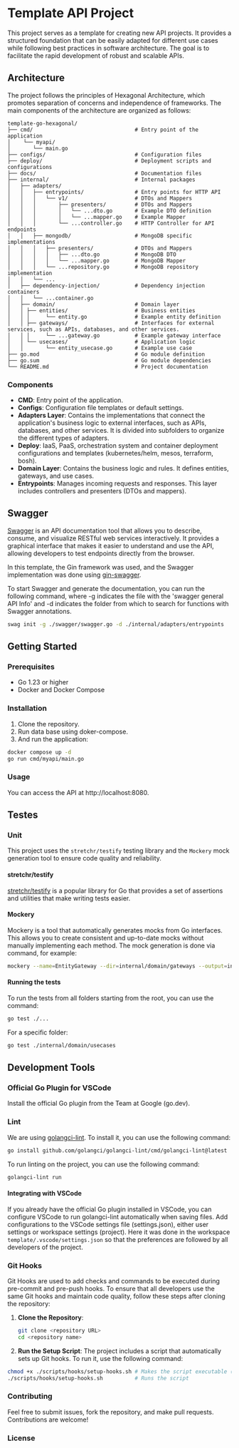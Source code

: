 # Template API Project

This project serves as a template for creating new API projects. It provides a structured foundation that can be easily adapted for different use cases while following best practices in software architecture. The goal is to facilitate the rapid development of robust and scalable APIs.

## Architecture

The project follows the principles of Hexagonal Architecture, which promotes separation of concerns and independence of frameworks. The main components of the architecture are organized as follows:
```
template-go-hexagonal/
├── cmd/                                # Entry point of the application
│    └── myapi/
│       └── main.go                 
├── configs/                            # Configuration files
├── deploy/                             # Deployment scripts and configurations
├── docs/                               # Documentation files 
├── internal/                           # Internal packages
│   ├── adapters/
│   │   ├── entrypoints/                # Entry points for HTTP API
│   │   │   └── v1/                     # DTOs and Mappers
│   │   │       ├── presenters/         # DTOs and Mappers
│   │   │       │   └── ...dto.go       # Example DTO definition
│   │   │       │   └── ...mapper.go    # Example Mapper
│   │   │       └── ...controller.go    # HTTP Controller for API endpoints
│   │   ├── mongodb/                    # MongoDB specific implementations
│   │   │   ├── presenters/             # DTOs and Mappers
│   │   │   │   ├── ...dto.go           # MongoDB DTO
│   │   │   │   └── ...mapper.go        # MongoDB Mapper
│   │   │   └── ...repository.go        # MongoDB repository implementation
│   │   └── ... 
│   ├── dependency-injection/           # Dependency injection containers
│   │   └── ...container.go
│   ├── domain/                         # Domain layer
│   │ ├── entities/                     # Business entities
│   │ │     └── entity.go               # Example entity definition
│   │ ├── gateways/                     # Interfaces for external services, such as APIs, databases, and other services.
│   │ │     └── ...gateway.go           # Example gateway interface
│   │ └── usecases/                     # Application logic
│   │       └── entity_usecase.go       # Example use case
├── go.mod                              # Go module definition 
├── go.sum                              # Go module dependencies 
└── README.md                           # Project documentation
```

### Components

- **CMD**: Entry point of the application.
- **Configs**: Configuration file templates or default settings.
- **Adapters Layer**: Contains the implementations that connect the application's business logic to external interfaces, such as APIs, databases, and other services. It is divided into subfolders to organize the different types of adapters.
- **Deploy**: IaaS, PaaS, orchestration system and container deployment configurations and templates (kubernetes/helm, mesos, terraform, bosh).
- **Domain Layer**: Contains the business logic and rules. It defines entities, gateways, and use cases.
- **Entrypoints**: Manages incoming requests and responses. This layer includes controllers and presenters (DTOs and mappers).

## Swagger
[Swagger](https://swagger.io/) is an API documentation tool that allows you to describe, consume, and visualize RESTful web services interactively. It provides a graphical interface that makes it easier to understand and use the API, allowing developers to test endpoints directly from the browser.

In this template, the Gin framework was used, and the Swagger implementation was done using [gin-swagger](https://github.com/swaggo/gin-swagger).

To start Swagger and generate the documentation, you can run the following command, where -g indicates the file with the 'swagger general API Info' and -d indicates the folder from which to search for functions with Swagger annotations.
```bash
swag init -g ./swagger/swagger.go -d ./internal/adapters/entrypoints
```

## Getting Started

### Prerequisites

- Go 1.23 or higher
- Docker and Docker Compose

### Installation

1. Clone the repository.
2. Run data base using doker-compose.
3. And run the application:

```bash
docker compose up -d
go run cmd/myapi/main.go
```

### Usage
You can access the API at http://localhost:8080.

## Testes

### Unit

This project uses the `stretchr/testify` testing library and the `Mockery` mock generation tool to ensure code quality and reliability.

#### stretchr/testify

[stretchr/testify](https://github.com/stretchr/testify) is a popular library for Go that provides a set of assertions and utilities that make writing tests easier.

#### Mockery
Mockery is a tool that automatically generates mocks from Go interfaces. This allows you to create consistent and up-to-date mocks without manually implementing each method. The mock generation is done via command, for example:

```bash
mockery --name=EntityGateway --dir=internal/domain/gateways --output=internal/domain/gateways/mocks --outpkg=mocks
```

#### Running the tests
To run the tests from all folders starting from the root, you can use the command:


```bash
go test ./...
```

For a specific folder:

```bash
go test ./internal/domain/usecases
```

## Development Tools

### Official Go Plugin for VSCode
Install the official Go plugin from the Team at Google (go.dev).

### Lint

We are using [golangci-lint](https://github.com/golangci/golangci-lint). To install it, you can use the following command:

```bash
go install github.com/golangci/golangci-lint/cmd/golangci-lint@latest
```

To run linting on the project, you can use the following command:

```bash
golangci-lint run
```

#### Integrating with VSCode
If you already have the official Go plugin installed in VSCode, you can configure VSCode to run golangci-lint automatically when saving files. 
Add configurations to the VSCode settings file (settings.json), either user settings or workspace settings (project).
Here it was done in the workspace `template/.vscode/settings.json` so that the preferences are followed by all developers of the project.

### Git Hooks
Git Hooks are used to add checks and commands to be executed during pre-commit and pre-push hooks.
To ensure that all developers use the same Git hooks and maintain code quality, follow these steps after cloning the repository:

1. **Clone the Repository**:
   ```bash
   git clone <repository URL>
   cd <repository name>
   ```
2. **Run the Setup Script**:
The project includes a script that automatically sets up Git hooks. To run it, use the following command:
```bash
chmod +x ./scripts/hooks/setup-hooks.sh # Makes the script executable (only the first time)
./scripts/hooks/setup-hooks.sh          # Runs the script
```

### Contributing
Feel free to submit issues, fork the repository, and make pull requests. Contributions are welcome!

### License